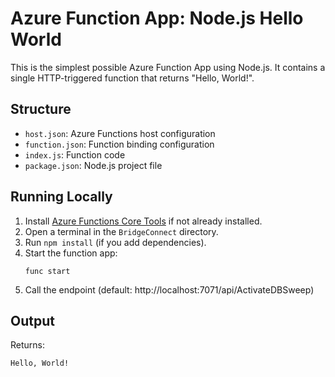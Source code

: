 # Azure Function App: Node.js Hello World

This is the simplest possible Azure Function App using Node.js. It contains a single HTTP-triggered function that returns "Hello, World!".

## Structure
- `host.json`: Azure Functions host configuration
- `function.json`: Function binding configuration
- `index.js`: Function code
- `package.json`: Node.js project file

## Running Locally
1. Install [Azure Functions Core Tools](https://docs.microsoft.com/azure/azure-functions/functions-run-local) if not already installed.
2. Open a terminal in the `BridgeConnect` directory.
3. Run `npm install` (if you add dependencies).
4. Start the function app:
   ```
   func start
   ```
5. Call the endpoint (default: http://localhost:7071/api/ActivateDBSweep)

## Output
Returns:
```
Hello, World!
```
